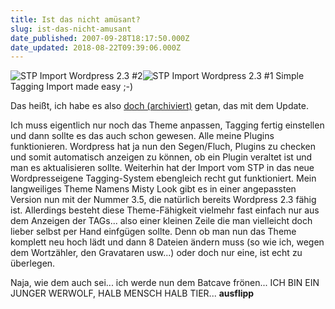 ```yaml
---
title: Ist das nicht amüsant?
slug: ist-das-nicht-amusant
date_published: 2007-09-28T18:17:50.000Z
date_updated: 2018-08-22T09:39:06.000Z
---
```


![STP Import Wordpress 2.3 #2](//picdump.thafaker.de/2007/09/stp_2.png)![STP Import Wordpress 2.3 #1](//picdump.thafaker.de/2007/09/stp_1.png)
Simple Tagging Import made easy ;-)

Das heißt, ich habe es also [doch (archiviert)](http://web.archive.org/web/20210510220340/http://www.toms-area-x.de/wordpress/?p=943) getan, das mit dem Update.

Ich muss eigentlich nur noch das Theme anpassen, Tagging fertig einstellen und dann sollte es das auch schon gewesen. Alle meine Plugins funktionieren. Wordpress hat ja nun den Segen/Fluch, Plugins zu checken und somit automatisch anzeigen zu können, ob ein Plugin veraltet ist und man es aktualisieren sollte. Weiterhin hat der Import vom STP in das neue Wordpresseigene Tagging-System ebengleich recht gut funktioniert. Mein langweiliges Theme Namens Misty Look gibt es in einer angepassten Version nun mit der Nummer 3.5, die natürlich bereits Wordpress 2.3 fähig ist. Allerdings besteht diese Theme-Fähigkeit vielmehr fast einfach nur aus dem Anzeigen der TAGs... also einer kleinen Zeile die man vielleicht doch lieber selbst per Hand einfgügen sollte. Denn ob man nun das Theme komplett neu hoch lädt und dann 8 Dateien ändern muss (so wie ich, wegen dem Wortzähler, den Gravataren usw...) oder doch nur eine, ist echt zu überlegen.

Naja, wie dem auch sei... ich werde nun dem Batcave frönen... ICH BIN EIN JUNGER WERWOLF, HALB MENSCH HALB TIER... **ausflipp**

